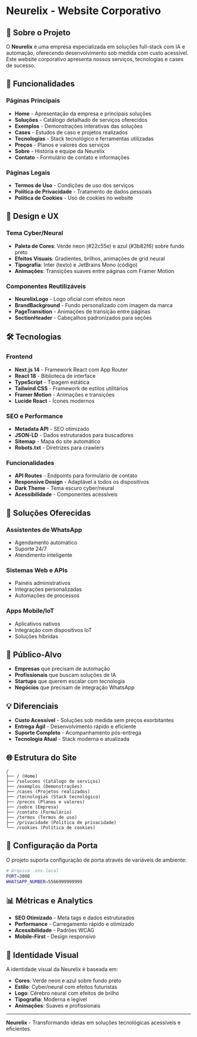 # Neurelix - Website Corporativo

## 🧠 Sobre o Projeto

O **Neurelix** é uma empresa especializada em soluções full-stack com IA e automação, oferecendo desenvolvimento sob medida com custo acessível. Este website corporativo apresenta nossos serviços, tecnologias e cases de sucesso.

## 🚀 Funcionalidades

### Páginas Principais
- **Home** - Apresentação da empresa e principais soluções
- **Soluções** - Catálogo detalhado de serviços oferecidos
- **Exemplos** - Demonstrações interativas das soluções
- **Cases** - Estudos de caso e projetos realizados
- **Tecnologias** - Stack tecnológico e ferramentas utilizadas
- **Preços** - Planos e valores dos serviços
- **Sobre** - História e equipe da Neurelix
- **Contato** - Formulário de contato e informações

### Páginas Legais
- **Termos de Uso** - Condições de uso dos serviços
- **Política de Privacidade** - Tratamento de dados pessoais
- **Política de Cookies** - Uso de cookies no website

## 🎨 Design e UX

### Tema Cyber/Neural
- **Paleta de Cores**: Verde neon (#22c55e) e azul (#3b82f6) sobre fundo preto
- **Efeitos Visuais**: Gradientes, brilhos, animações de grid neural
- **Tipografia**: Inter (texto) e JetBrains Mono (código)
- **Animações**: Transições suaves entre páginas com Framer Motion

### Componentes Reutilizáveis
- **NeurelixLogo** - Logo oficial com efeitos neon
- **BrandBackground** - Fundo personalizado com imagem da marca
- **PageTransition** - Animações de transição entre páginas
- **SectionHeader** - Cabeçalhos padronizados para seções

## 🛠️ Tecnologias

### Frontend
- **Next.js 14** - Framework React com App Router
- **React 18** - Biblioteca de interface
- **TypeScript** - Tipagem estática
- **Tailwind CSS** - Framework de estilos utilitários
- **Framer Motion** - Animações e transições
- **Lucide React** - Ícones modernos

### SEO e Performance
- **Metadata API** - SEO otimizado
- **JSON-LD** - Dados estruturados para buscadores
- **Sitemap** - Mapa do site automático
- **Robots.txt** - Diretrizes para crawlers

### Funcionalidades
- **API Routes** - Endpoints para formulário de contato
- **Responsive Design** - Adaptável a todos os dispositivos
- **Dark Theme** - Tema escuro cyber/neural
- **Acessibilidade** - Componentes acessíveis

## 📱 Soluções Oferecidas

### Assistentes de WhatsApp
- Agendamento automático
- Suporte 24/7
- Atendimento inteligente

### Sistemas Web e APIs
- Painéis administrativos
- Integrações personalizadas
- Automações de processos

### Apps Mobile/IoT
- Aplicativos nativos
- Integração com dispositivos IoT
- Soluções híbridas

## 🎯 Público-Alvo

- **Empresas** que precisam de automação
- **Profissionais** que buscam soluções de IA
- **Startups** que querem escalar com tecnologia
- **Negócios** que precisam de integração WhatsApp

## 💡 Diferenciais

- **Custo Acessível** - Soluções sob medida sem preços exorbitantes
- **Entrega Ágil** - Desenvolvimento rápido e eficiente
- **Suporte Completo** - Acompanhamento pós-entrega
- **Tecnologia Atual** - Stack moderna e atualizada

## 🌐 Estrutura do Site

```
/
├── / (Home)
├── /solucoes (Catálogo de serviços)
├── /exemplos (Demonstrações)
├── /cases (Projetos realizados)
├── /tecnologias (Stack tecnológico)
├── /precos (Planos e valores)
├── /sobre (Empresa)
├── /contato (Formulário)
├── /termos (Termos de uso)
├── /privacidade (Política de privacidade)
└── /cookies (Política de cookies)
```

## 🔧 Configuração da Porta

O projeto suporta configuração de porta através de variáveis de ambiente:

```bash
# Arquivo .env.local
PORT=3000
WHATSAPP_NUMBER=5566999999999
```

## 📊 Métricas e Analytics

- **SEO Otimizado** - Meta tags e dados estruturados
- **Performance** - Carregamento rápido e otimizado
- **Acessibilidade** - Padrões WCAG
- **Mobile-First** - Design responsivo

## 🎨 Identidade Visual

A identidade visual da Neurelix é baseada em:
- **Cores**: Verde neon e azul sobre fundo preto
- **Estilo**: Cyber/neural com efeitos futuristas
- **Logo**: Cérebro neural com efeitos de brilho
- **Tipografia**: Moderna e legível
- **Animações**: Suaves e profissionais

---

**Neurelix** - Transformando ideias em soluções tecnológicas acessíveis e eficientes.